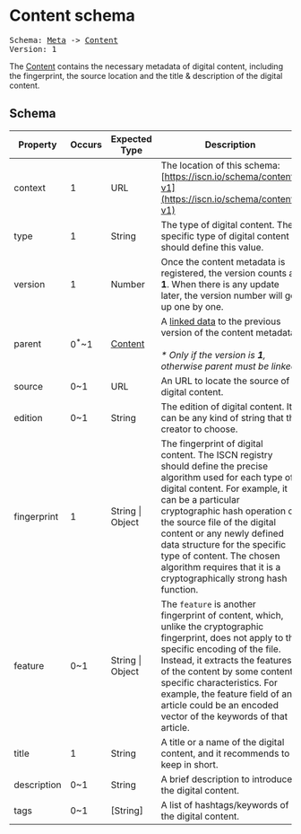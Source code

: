# Content schema

<pre>
Schema: <a href="../meta/v1.md">Meta</a> -> <a href="#">Content</a>
Version: 1
</pre>

The [Content](#) contains the necessary metadata of digital content, including the fingerprint, the source location and the title & description of the digital content.

## Schema

Property|Occurs|Expected Type|Description
--|--|--|--
context|1|URL|The location of this schema:<br>[https://iscn.io/schema/content-v1](https://iscn.io/schema/content-v1)
type|1|String|The type of digital content. The specific type of digital content should define this value.
version|1|Number|Once the content metadata is registered, the version counts as **1**. When there is any update later, the version number will go up one by one.
parent|0<sup>*</sup>~1|[<u>Content</u>](#)|A [linked data](../../README.md#linked-data) to the previous version of the content metadata.<br><br>*\* Only if the version is **1**, otherwise parent must be linked.*
source|0~1|URL|An URL to locate the source of digital content.
edition|0~1|String|The edition of digital content. It can be any kind of string that the creator to choose.
fingerprint|1|String \| Object|The fingerprint of digital content. The ISCN registry should define the precise algorithm used for each type of digital content. For example, it can be a particular cryptographic hash operation on the source file of the digital content or any newly defined data structure for the specific type of content. The chosen algorithm requires that it is a cryptographically strong hash function.
feature|0~1|String \| Object|The `feature` is another fingerprint of content, which, unlike the cryptographic fingerprint, does not apply to the specific encoding of the file. Instead, it extracts the features of the content by some content-specific characteristics. For example, the feature field of an article could be an encoded vector of the keywords of that article.
title|1|String|A title or a name of the digital content, and it recommends to keep in short.
description|0~1|String|A brief description to introduce the digital content.
tags|0~1|[String]|A list of hashtags/keywords of the digital content.
